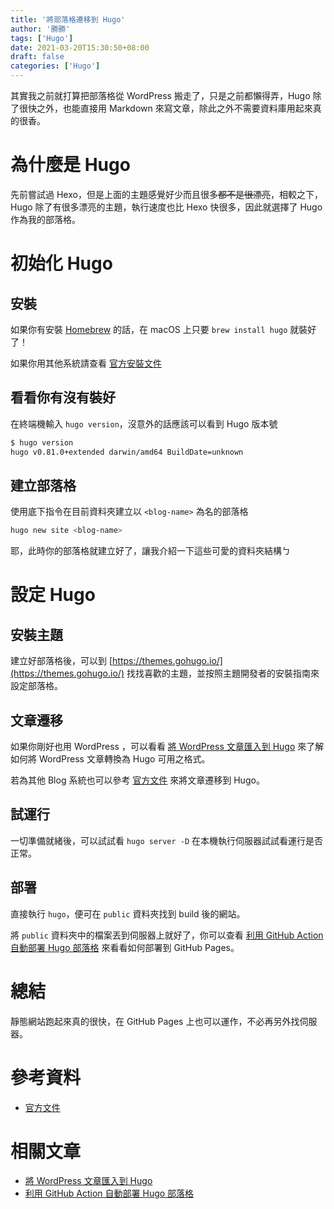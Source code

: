 ```yaml
---
title: '將部落格遷移到 Hugo'
author: '勝勝'
tags: ['Hugo']
date: 2021-03-20T15:30:50+08:00
draft: false
categories: ['Hugo']
--- 
```

其實我之前就打算把部落格從 WordPress 搬走了，只是之前都懶得弄，Hugo 除了很快之外，也能直接用 Markdown 來寫文章，除此之外不需要資料庫用起來真的很香。
<!--more-->
# 為什麼是 Hugo
先前嘗試過 Hexo，但是上面的主題感覺好少而且很多~~都不是很漂亮~~，相較之下，Hugo 除了有很多漂亮的主題，執行速度也比 Hexo 快很多，因此就選擇了 Hugo 作為我的部落格。
# 初始化 Hugo
## 安裝
如果你有安裝 [Homebrew](https://brew.sh/index_zh-tw) 的話，在 macOS 上只要 `brew install hugo` 就裝好了！

如果你用其他系統請查看 [官方安裝文件](https://gohugo.io/getting-started/installing)
## 看看你有沒有裝好
在終端機輸入 `hugo version`，沒意外的話應該可以看到 Hugo 版本號
```bash
$ hugo version
hugo v0.81.0+extended darwin/amd64 BuildDate=unknown
```
## 建立部落格
使用底下指令在目前資料夾建立以 `<blog-name>` 為名的部落格
```sh
hugo new site <blog-name>
```

耶，此時你的部落格就建立好了，讓我介紹一下這些可愛的資料夾結構ㄅ
# 設定 Hugo 
## 安裝主題
建立好部落格後，可以到 [https://themes.gohugo.io/](https://themes.gohugo.io/) 找找喜歡的主題，並按照主題開發者的安裝指南來設定部落格。
## 文章遷移
如果你剛好也用 WordPress ，可以看看 [將 WordPress 文章匯入到 Hugo](http://blog.gnehs.net/wordpress-posts-to-hugo/) 來了解如何將 WordPress 文章轉換為 Hugo 可用之格式。

若為其他 Blog 系統也可以參考 [官方文件](https://gohugo.io/tools/migrations/) 來將文章遷移到 Hugo。
## 試運行
一切準備就緒後，可以試試看 `hugo server -D` 在本機執行伺服器試試看運行是否正常。

## 部署
直接執行 `hugo`，便可在 `public` 資料夾找到 build 後的網站。

將 `public` 資料夾中的檔案丟到伺服器上就好了，你可以查看 [利用 GitHub Action 自動部署 Hugo 部落格](http://blog.gnehs.net/hugo-github-actions/) 來看看如何部署到 GitHub Pages。
# 總結
靜態網站跑起來真的很快，在 GitHub Pages 上也可以運作，不必再另外找伺服器。
# 參考資料
- [官方文件](https://gohugo.io/getting-started/quick-start/)

# 相關文章
- [將 WordPress 文章匯入到 Hugo](http://blog.gnehs.net/wordpress-posts-to-hugo/)
- [利用 GitHub Action 自動部署 Hugo 部落格](http://blog.gnehs.net/hugo-github-actions/)